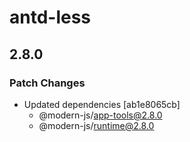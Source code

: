 # antd-less

## 2.8.0

### Patch Changes

- Updated dependencies [ab1e8065cb]
  - @modern-js/app-tools@2.8.0
  - @modern-js/runtime@2.8.0
